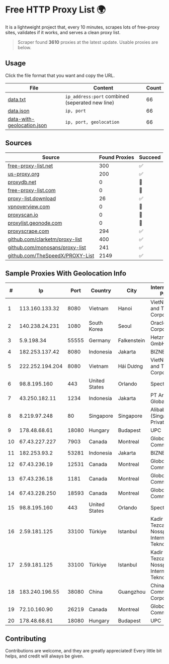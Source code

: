 
# Free HTTP Proxy List 🌍

It is a lightweight project that, every 10 minutes, scrapes lots of free-proxy sites, validates if it works, and serves a clean proxy list.


> Scraper found **3610** proxies at the latest update. Usable proxies are below.

## Usage

Click the file format that you want and copy the URL.


|File|Content|Count|
|----|-------|-----|
|[data.txt](https://raw.githubusercontent.com/themiralay/Proxy-List-World/master/data.txt)|`ip_address:port` combined (seperated new line)|66|
|[data.json](https://raw.githubusercontent.com/themiralay/Proxy-List-World/master/data.json)|`ip, port`|66|
|[data-with-geolocation.json](https://raw.githubusercontent.com/themiralay/Proxy-List-World/master/data-with-geolocation.json)|`ip, port, geolocation`|66|

## Sources

|Source|Found Proxies|Succeed|
|------|-------------|-------|
|[free-proxy-list.net](https://free-proxy-list.net)|300|✅|
|[us-proxy.org](https://www.us-proxy.org)|200|✅|
|[proxydb.net](http://proxydb.net)|0|🚫|
|[free-proxy-list.com](https://free-proxy-list.com/?page=&port=&type%5B%5D=http&type%5B%5D=https&up_time=0&search=Search)|0|🚫|
|[proxy-list.download](https://www.proxy-list.download/HTTP)|26|✅|
|[vpnoverview.com](https://vpnoverview.com/privacy/anonymous-browsing/free-proxy-servers)|0|🚫|
|[proxyscan.io](https://www.proxyscan.io)|0|🚫|
|[proxylist.geonode.com](https://proxylist.geonode.com/api/proxy-list?limit=300&page=1&sort_by=lastChecked&sort_type=desc&protocols=http,https)|0|🚫|
|[proxyscrape.com](https://api.proxyscrape.com/v2/?request=displayproxies&protocol=http&timeout=10000&country=all&ssl=all&anonymity=all)|294|✅|
|[github.com/clarketm/proxy-list](https://raw.githubusercontent.com/clarketm/proxy-list/master/proxy-list-raw.txt)|400|✅|
|[github.com/monosans/proxy-list](https://raw.githubusercontent.com/monosans/proxy-list/main/proxies/http.txt)|241|✅|
|[github.com/TheSpeedX/PROXY-List](https://raw.githubusercontent.com/TheSpeedX/PROXY-List/master/http.txt)|2149|✅|


## Sample Proxies With Geolocation Info

|#|Ip|Port|Country|City|Internet Service Provider|
|-|--|----|-------|----|-------------------------|
|1|113.160.133.32|8080|Vietnam|Hanoi|VietNam Post and Telecom Corporation|
|2|140.238.24.231|1080|South Korea|Seoul|Oracle Corporation|
|3|5.9.198.34|55555|Germany|Falkenstein|Hetzner Online GmbH|
|4|182.253.137.42|8080|Indonesia|Jakarta|BIZNET|
|5|222.252.194.204|8080|Vietnam|Hải Dương|VietNam Post and Telecom Corporation|
|6|98.8.195.160|443|United States|Orlando|Spectrum|
|7|43.250.182.11|1234|Indonesia|Jakarta|PT Aris Media Globalindo|
|8|8.219.97.248|80|Singapore|Singapore|Alibaba Cloud (Singapore) Private Limited|
|9|178.48.68.61|18080|Hungary|Budapest|UPC|
|10|67.43.227.227|7903|Canada|Montreal|GloboTech Communications|
|11|182.253.93.2|53281|Indonesia|Jakarta|BIZNET|
|12|67.43.236.19|12531|Canada|Montreal|GloboTech Communications|
|13|67.43.236.18|1181|Canada|Montreal|GloboTech Communications|
|14|67.43.228.250|18593|Canada|Montreal|GloboTech Communications|
|15|98.8.195.160|443|United States|Orlando|Spectrum|
|16|2.59.181.125|33100|Türkiye|Istanbul|Kadir Huseyin Tezcan Nosspeed Internet Teknolojileri|
|17|2.59.181.125|33100|Türkiye|Istanbul|Kadir Huseyin Tezcan Nosspeed Internet Teknolojileri|
|18|183.240.196.55|38080|China|Guangzhou|China Mobile Communications Corporation|
|19|72.10.160.90|26219|Canada|Montreal|GloboTech Communications|
|20|178.48.68.61|18080|Hungary|Budapest|UPC|



## Contributing

Contributions are welcome, and they are greatly appreciated! Every
little bit helps, and credit will always be given.


